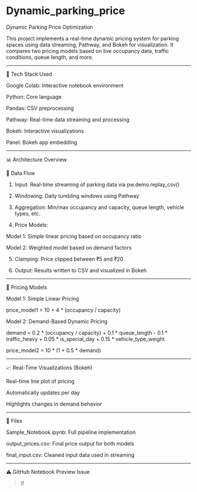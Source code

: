 # Dynamic_parking_price
Dynamic Parking Price Optimization

This project implements a real-time dynamic pricing system for parking spaces using data streaming, Pathway, and Bokeh for visualization. It compares two pricing models based on live occupancy data, traffic conditions, queue length, and more.


---

🚀 Tech Stack Used

Google Colab: Interactive notebook environment

Python: Core language

Pandas: CSV preprocessing

Pathway: Real-time data streaming and processing

Bokeh: Interactive visualizations

Panel: Bokeh app embedding



---

📊 Architecture Overview

🔄 Data Flow

1. Input: Real-time streaming of parking data via pw.demo.replay_csv()


2. Windowing: Daily tumbling windows using Pathway


3. Aggregation: Min/max occupancy and capacity, queue length, vehicle types, etc.


4. Price Models:

Model 1: Simple linear pricing based on occupancy ratio

Model 2: Weighted model based on demand factors



5. Clamping: Price clipped between ₹5 and ₹20


6. Output: Results written to CSV and visualized in Bokeh




---

💸 Pricing Models

Model 1: Simple Linear Pricing

price_model1 = 10 + 4 * (occupancy / capacity)

Model 2: Demand-Based Dynamic Pricing

demand = 0.2 * (occupancy / capacity) +
         0.1 * queue_length -
         0.1 * traffic_heavy +
         0.05 * is_special_day +
         0.15 * vehicle_type_weight

price_model2 = 10 * (1 + 0.5 * demand)


---

📈 Real-Time Visualizations (Bokeh)

Real-time line plot of pricing

Automatically updates per day

Highlights changes in demand behavior



---

📎 Files

Sample_Notebook.ipynb: Full pipeline implementation

output_prices.csv: Final price output for both models

final_input.csv: Cleaned input data used in streaming



---

⚠ GitHub Notebook Preview Issue

> If
